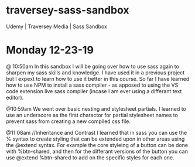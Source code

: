 # traversey-sass-sandbox
Udemy | Traversey Media | Sass Sandbox

# Monday 12-23-19
@ 10:50am
In this sandbox I will be going over how to use sass again to sharpen my sass skills and knowledge. I have used it in a previous project but I expext to learn how to use it better in this course. So far I have learned how to use NPM to install a sass compiler - as apposed to using the VS code extension live sass compiler (incase I am ever using a differant text editor). 

@10:59am
We went over basic nesting and stylesheet partials. I learned to use an underscore as the first charactor for partial stylesheet names to prevent sass from creating a new compiled css file. 

@11:08am
//Inheritance and Contrast
I learned that in sass you can use the % syntax to create styling that can be extended upon in other areas using the @extend syntax. For example the core styleing of a button can be done with %btn-shared, and then for the differant versions of the button you can use @extend %btn-shared to add on the specific styles for each one.


